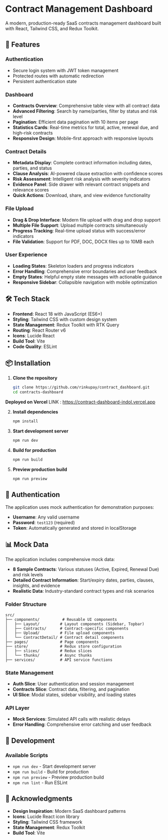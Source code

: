 # Contract Management Dashboard

A modern, production-ready SaaS contracts management dashboard built with React, Tailwind CSS, and Redux Toolkit.

## 🚀 Features

### Authentication
- Secure login system with JWT token management
- Protected routes with automatic redirection
- Persistent authentication state

### Dashboard
- **Contracts Overview**: Comprehensive table view with all contract data
- **Advanced Filtering**: Search by name/parties, filter by status and risk level
- **Pagination**: Efficient data pagination with 10 items per page
- **Statistics Cards**: Real-time metrics for total, active, renewal due, and high-risk contracts
- **Responsive Design**: Mobile-first approach with responsive layouts

### Contract Details
- **Metadata Display**: Complete contract information including dates, parties, and status
- **Clause Analysis**: AI-powered clause extraction with confidence scores
- **Risk Assessment**: Intelligent risk analysis with severity indicators
- **Evidence Panel**: Side drawer with relevant contract snippets and relevance scores
- **Quick Actions**: Download, share, and view evidence functionality

### File Upload
- **Drag & Drop Interface**: Modern file upload with drag and drop support
- **Multiple File Support**: Upload multiple contracts simultaneously
- **Progress Tracking**: Real-time upload status with success/error indicators
- **File Validation**: Support for PDF, DOC, DOCX files up to 10MB each

### User Experience
- **Loading States**: Skeleton loaders and progress indicators
- **Error Handling**: Comprehensive error boundaries and user feedback
- **Empty States**: Helpful empty state messages with actionable guidance
- **Responsive Sidebar**: Collapsible navigation with mobile optimization

## 🛠 Tech Stack

- **Frontend**: React 18 with JavaScript (ES6+)
- **Styling**: Tailwind CSS with custom design system
- **State Management**: Redux Toolkit with RTK Query
- **Routing**: React Router v6
- **Icons**: Lucide React
- **Build Tool**: Vite
- **Code Quality**: ESLint

## 📦 Installation

1. **Clone the repository**
   ```bash
   git clone https://github.com/rinkupay/contract_dashboard.git
   cd contracts-dashboard
   ```

 **Deployed on Vercel**  LINK : https://contract-dashboard-indol.vercel.app

2. **Install dependencies**
   ```bash
   npm install
   ```

3. **Start development server**
   ```bash
   npm run dev
   ```

4. **Build for production**
   ```bash
   npm run build
   ```

5. **Preview production build**
   ```bash
   npm run preview
   ```

## 🔐 Authentication

The application uses mock authentication for demonstration purposes:

- **Username**: Any valid username
- **Password**: `test123` (required)
- **Token**: Automatically generated and stored in localStorage

## 📊 Mock Data

The application includes comprehensive mock data:

- **8 Sample Contracts**: Various statuses (Active, Expired, Renewal Due) and risk levels
- **Detailed Contract Information**: Start/expiry dates, parties, clauses, insights, and evidence
- **Realistic Data**: Industry-standard contract types and risk scenarios



### Folder Structure
```
src/
├── components/          # Reusable UI components
│   ├── Layout/         # Layout components (Sidebar, Topbar)
│   ├── Contracts/      # Contract-specific components
│   ├── Upload/         # File upload components
│   └── ContractDetail/ # Contract detail components
├── pages/              # Page components
├── store/              # Redux store configuration
│   ├── slices/         # Redux slices
│   └── thunks/         # Async thunks
├── services/           # API service functions

```

### State Management
- **Auth Slice**: User authentication and session management
- **Contracts Slice**: Contract data, filtering, and pagination
- **UI Slice**: Modal states, sidebar visibility, and loading states

### API Layer
- **Mock Services**: Simulated API calls with realistic delays
- **Error Handling**: Comprehensive error catching and user feedback


## 🔧 Development

### Available Scripts
- `npm run dev` - Start development server
- `npm run build` - Build for production
- `npm run preview` - Preview production build
- `npm run lint` - Run ESLint




## 🙏 Acknowledgments

- **Design Inspiration**: Modern SaaS dashboard patterns
- **Icons**: Lucide React icon library
- **Styling**: Tailwind CSS framework
- **State Management**: Redux Toolkit 
- **Build Tool**: Vite 

